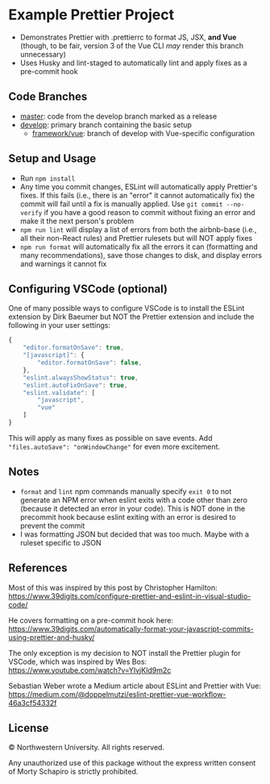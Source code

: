 # Example Prettier Project

* Demonstrates Prettier with .prettierrc to format JS, JSX, **and Vue** (though, to be fair, version 3 of the Vue CLI _may_ render this branch unnecessary)
* Uses Husky and lint-staged to automatically lint and apply fixes as a pre-commit hook


## Code Branches

* [master](https://github.com/nullfame/hello-prettier/tree/master): code from the develop branch marked as a release
* [develop](https://github.com/nullfame/hello-prettier/tree/develop): primary branch containing the basic setup
  * [framework/vue](https://github.com/nullfame/hello-prettier/tree/framework/vue): branch of develop with Vue-specific configuration


## Setup and Usage

* Run `npm install`
* Any time you commit changes, ESLint will automatically apply Prettier's fixes.  If this fails (i.e., there is an "error" it cannot automatically fix) the commit will fail until a fix is manually applied.  Use `git commit --no-verify` if you have a good reason to commit without fixing an error and make it the next person's problem
* `npm run lint` will display a list of errors from both the airbnb-base (i.e., all their non-React rules) and Prettier rulesets but will NOT apply fixes
* `npm run format` will automatically fix all the errors it can (formatting and many recommendations), save those changes to disk, and display errors and warnings it cannot fix


## Configuring VSCode (optional)

One of many possible ways to configure VSCode is to install the ESLint extension by Dirk Baeumer but NOT the Prettier extension and include the following in your user settings:

```javascript
{
    "editor.formatOnSave": true,
    "[javascript]": {
        "editor.formatOnSave": false,
    },
    "eslint.alwaysShowStatus": true,
    "eslint.autoFixOnSave": true,
    "eslint.validate": [
        "javascript",
        "vue"
    ]
}
```

This will apply as many fixes as possible on save events.  Add `"files.autoSave": "onWindowChange"` for even more excitement.


## Notes

* `format` and `lint` npm commands manually specify `exit 0` to not generate an NPM error when eslint exits with a code other than zero (because it detected an error in your code).  This is NOT done in the precommit hook because eslint exiting with an error is desired to prevent the commit
* I was formatting JSON but decided that was too much.  Maybe with a ruleset specific to JSON


## References 

Most of this was inspired by this post by Christopher Hamilton:<br>
<https://www.39digits.com/configure-prettier-and-eslint-in-visual-studio-code/>

He covers formatting on a pre-commit hook here:<br>
<https://www.39digits.com/automatically-format-your-javascript-commits-using-prettier-and-husky/>

The only exception is my decision to NOT install the Prettier plugin for VSCode, which was inspired by Wes Bos:<br>
<https://www.youtube.com/watch?v=YIvjKId9m2c>

Sebastian Weber wrote a Medium article about ESLint and Prettier with Vue:<br>
<https://medium.com/@doppelmutzi/eslint-prettier-vue-workflow-46a3cf54332f>


## License

&copy; Northwestern University.  All rights reserved.

Any unauthorized use of this package 
without the express written consent of Morty Schapiro 
is strictly prohibited.
